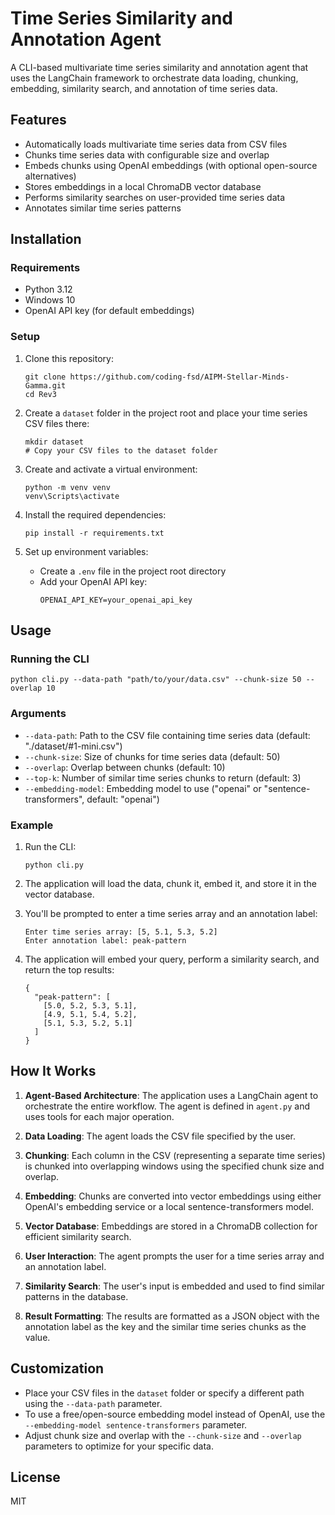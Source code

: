 # Time Series Similarity and Annotation Agent

A CLI-based multivariate time series similarity and annotation agent that uses the LangChain framework to orchestrate data loading, chunking, embedding, similarity search, and annotation of time series data.

## Features

- Automatically loads multivariate time series data from CSV files
- Chunks time series data with configurable size and overlap
- Embeds chunks using OpenAI embeddings (with optional open-source alternatives)
- Stores embeddings in a local ChromaDB vector database
- Performs similarity searches on user-provided time series data
- Annotates similar time series patterns

## Installation

### Requirements

- Python 3.12
- Windows 10
- OpenAI API key (for default embeddings)

### Setup

1. Clone this repository:
   ```
   git clone https://github.com/coding-fsd/AIPM-Stellar-Minds-Gamma.git
   cd Rev3
   ```

2. Create a `dataset` folder in the project root and place your time series CSV files there:
   ```
   mkdir dataset
   # Copy your CSV files to the dataset folder
   ```

3. Create and activate a virtual environment:
   ```
   python -m venv venv
   venv\Scripts\activate
   ```

4. Install the required dependencies:
   ```
   pip install -r requirements.txt
   ```

5. Set up environment variables:
   - Create a `.env` file in the project root directory
   - Add your OpenAI API key:
     ```
     OPENAI_API_KEY=your_openai_api_key
     ```

## Usage

### Running the CLI

```
python cli.py --data-path "path/to/your/data.csv" --chunk-size 50 --overlap 10
```

### Arguments

- `--data-path`: Path to the CSV file containing time series data (default: "./dataset/#1-mini.csv")
- `--chunk-size`: Size of chunks for time series data (default: 50)
- `--overlap`: Overlap between chunks (default: 10)
- `--top-k`: Number of similar time series chunks to return (default: 3)
- `--embedding-model`: Embedding model to use ("openai" or "sentence-transformers", default: "openai")

### Example

1. Run the CLI:
   ```
   python cli.py
   ```

2. The application will load the data, chunk it, embed it, and store it in the vector database.

3. You'll be prompted to enter a time series array and an annotation label:
   ```
   Enter time series array: [5, 5.1, 5.3, 5.2]
   Enter annotation label: peak-pattern
   ```

4. The application will embed your query, perform a similarity search, and return the top results:
   ```
   {
     "peak-pattern": [
       [5.0, 5.2, 5.3, 5.1],
       [4.9, 5.1, 5.4, 5.2],
       [5.1, 5.3, 5.2, 5.1]
     ]
   }
   ```

## How It Works

1. **Agent-Based Architecture**: The application uses a LangChain agent to orchestrate the entire workflow. The agent is defined in `agent.py` and uses tools for each major operation.

2. **Data Loading**: The agent loads the CSV file specified by the user.

3. **Chunking**: Each column in the CSV (representing a separate time series) is chunked into overlapping windows using the specified chunk size and overlap.

4. **Embedding**: Chunks are converted into vector embeddings using either OpenAI's embedding service or a local sentence-transformers model.

5. **Vector Database**: Embeddings are stored in a ChromaDB collection for efficient similarity search.

6. **User Interaction**: The agent prompts the user for a time series array and an annotation label.

7. **Similarity Search**: The user's input is embedded and used to find similar patterns in the database.

8. **Result Formatting**: The results are formatted as a JSON object with the annotation label as the key and the similar time series chunks as the value.

## Customization

- Place your CSV files in the `dataset` folder or specify a different path using the `--data-path` parameter.
- To use a free/open-source embedding model instead of OpenAI, use the `--embedding-model sentence-transformers` parameter.
- Adjust chunk size and overlap with the `--chunk-size` and `--overlap` parameters to optimize for your specific data.

## License

MIT 
